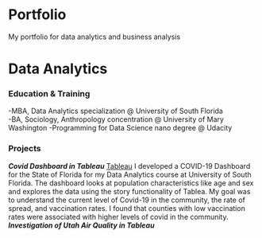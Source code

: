 # Portfolio
My portfolio for data analytics and business analysis

# Data Analytics

### Education & Training
-MBA, Data Analytics specialization @ University of South Florida  
-BA, Sociology, Anthropology concentration @ University of Mary Washington
-Programming for Data Science nano degree @ Udacity 

### Projects
***Covid Dashboard in Tableau***
[Tableau](https://public.tableau.com/views/CovidDashboardSkenney/SaraKenneyQMB6358CovidDashboard?:language=en-US&:sid=&:display_count=n&:origin=viz_share_link)
I developed a COVID-19 Dashboard for the State of Florida for my Data Analytics course at University of South Florida. The dashboard looks at population characteristics like age and sex and explores the data using the story functionality of Tablea. My goal was to understand the current level of Covid-19 in the community, the rate of spread, and vaccination rates. I found that counties with low vaccination rates were associated with higher levels of covid in the community.
***Investigation of Utah Air Quality in Tableau***
